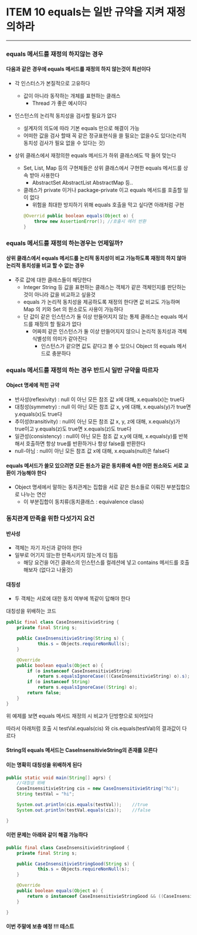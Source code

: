 # ITEM 10 equals는 일반 규약을 지켜 재정의하라 

--------------------------------------------
### equals 메서드를 재정의 하지않는 경우
#### 다음과 같은 경우에 equals 메서드를 재정의 하지 않는것이 최선이다
* 각 인스터스가 본질적으로 고유하다
  * 값이 아니라 동작하는 개체를 표현하는 클래스
    * Thread 가 좋은 예시이다
    

* 인스턴스의 논리적 동치성을 검사할 필요가 없다
  * 설계자의 의도에 따라 기본 equals 만으로 해결이 가능
  * 어떠한 값을 검사 할때 꼭 같은 정규표현식을 쓸 필요는 없을수도 있다(논리적 동치성 검사가 필요 없을 수 있다는 것)

  
* 상위 클래스에서 재정의한 equals 메서드가 하위 클래스에도 딱 들어 맞는다
  * Set, List, Map 등의 구현체들은 상위 클래스에서 구현한 equals 메서드를 상속 받아 사용한다
    * AbstractSet AbstractList AbstractMap 등..
  * 클래스가 private 이거나 package-private 이고 equals 메서드를 호출할 일이 없다
    * 위험을 최대한 방지하기 위해 equals 호출을 막고 싶다면 아래처럼 구현
    ```` java
    @Overrid public boolean equals(Object o) {
        throw new AssertionError(); //호출시 에러 반환
    }  
    ````

### equals 메서드를 재정의 하는경우는 언제일까?
#### 상위 클래스에서 equals 메서드를 논리적 동치성이 비교 가능하도록 재정의 하지 않아 논리적 동치성을 비교 할 수 없는 경우
* 주로 값에 대한 클래스들이 해당한다
  * Integer String 등 값을 표현하는 클래스는 객체가 같은 객체인지를 판단하는 것이 아니라 값을 비교하고 싶을것
  * equals 가 논리적 동치성을 제공하도록 재정의 한다면 값 비교도 가능하며 Map 의 키와 Set 의 원소로도 사용이 가능하다
  * 단 값이 같은 인스턴스가 둘 이상 만들어지지 않는 통제 클래스는 equals 메서드를 재정의 할 필요가 없다
    * 어짜피 같은 인스턴스가 둘 이상 만들어지지 않으니 논리적 동치성과 객체 식별성의 의미가 같아진다
      * 인스턴스가 같으면 값도 같다고 볼 수 있으니 Object 의 equals 메서드로 충분하다

### equals 메서드를 재정의 하는 경우 반드시 일반 규약을 따르자
#### Object 명세에 적힌 규약

* 반사성(reflexivity) : null 이 아닌 모든 참조 값 x에 대해, x.equals(x)는 true다
* 대칭성(symmetry) : null 이 아닌 모든 참조 값 x, y에 대해, x.equals(y)가 true면 y.equals(x)도 true다
* 추이성(transitivity) : null이 아닌 모든 참조 값 x, y, z에 대해, x.equals(y)가 true이고 y.equals(z)도 true면 x.equals(z)도 true다
* 일관성(consistency) : null이 아닌 모든 참조 값 x,y에 대해, x.equals(y)를 반복해서 호출하면 항상 true를 반환하거나 항상 false를 반환한다
* null-아님 : null이 아닌 모든 참조 값 x에 대해, x.equals(null)은 false다

#### equals 메서드가 쓸모 있으려면 모든 원소가 같은 동치류에 속한 어떤 원소와도 서로 교환이 가능해야 한다
* Object 명세에서 말하는 동치관계는 집합을 서로 같은 원소들로 이뤄진 부분집합으로 나누는 연산
  * 이 부분집합이 동치류(동치클래스 : equivalence class)

### 동치관계 만족을 위한 다섯가지 요건

#### 반사성
* 객체는 자기 자신과 같아야 한다
* 일부로 어기지 않는한 만족시키지 않는게 더 힘듬
  * 해당 요건을 어긴 클래스의 인스턴스를 컬레션에 넣고 contains 메서드를 호출해보자 (없다고 나올것)

#### 대칭성
* 두 객체는 서로에 대한 동치 여부에 똑같이 답해야 한다

대칭성을 위배하는 코드
```` java
public final class CaseInsensitivieString {
    private final String s;

    public CaseInsensitivieString(String s) {
            this.s = Objects.requireNonNull(s);
    }

    @Override
    public boolean equals(Object o) {
        if (o instanceof CaseInsensitivieString)
            return s.equalsIgnoreCase(((CaseInsensitivieString) o).s);
        if (o instanceof String)
            return s.equalsIgnoreCase((String) o);
        return false;
    }
}
````
위 예제를 보면 equals 메서드 재정의 시 비교가 단방향으로 되어있다

따라서 아래처럼 호출 시 testVal.equals(cis) 와 cis.equals(testVal)의 결과값이 다르다
#### String의 equals 메서드는 CaseInsensitivieString의 존재를 모른다
#### 이는 명확히 대칭성을 위배하게 된다
```` java
public static void main(String[] agrs) {
    //대칭성 위배
    CaseInsensitivieString cis = new CaseInsensitivieString("hi");
    String testVal = "hi";

    System.out.println(cis.equals(testVal));    //true
    System.out.println(testVal.equals(cis));    //false

}
````
#### 이런 문제는 아래와 같이 해결 가능하다

```` java
public final class CaseInsensitivieStringGood {
    private final String s;

    public CaseInsensitivieStringGood(String s) {
            this.s = Objects.requireNonNull(s);
    }

    @Override
    public boolean equals(Object o) {
        return o instanceof CaseInsensitivieStringGood && ((CaseInsensitivieStringGood) o).s.equalsIgnoreCase(s);
    }

}
````

#### 이번 주말에 보충 예정 !!! 테스트